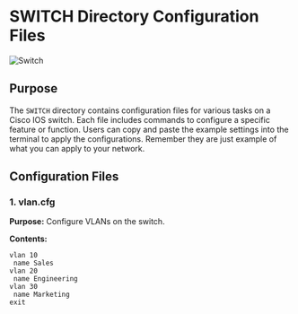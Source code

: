 # SWITCH Directory Configuration Files
![Switch](/tcrshop/assets/cisco_48.png)

## Purpose
The `SWITCH` directory contains configuration files for various tasks on a Cisco IOS switch. Each file includes commands to configure a specific feature or function. Users can copy and paste the example settings into the terminal to apply the configurations. Remember they are just example of what you can apply to your network.

## Configuration Files

### 1. vlan.cfg
**Purpose:** Configure VLANs on the switch.

**Contents:**
```plaintext
vlan 10
 name Sales
vlan 20
 name Engineering
vlan 30
 name Marketing
exit
